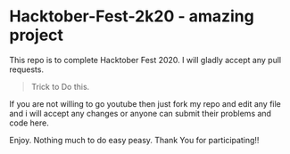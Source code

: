 # Hacktober-Fest-2k20 - amazing project
This repo is to complete Hacktober Fest 2020. I will gladly accept any pull requests.

> Trick to Do this.

If you are not willing to go youtube then just fork my repo and edit any file and i will accept any changes or anyone can submit their problems and code here.

Enjoy.
Nothing much to do easy peasy.
   Thank You for participating!!
